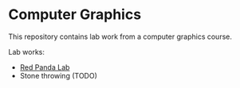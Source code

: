 # Computer Graphics

This repository contains lab work from a computer graphics course.

Lab works:

* [Red Panda Lab](red-pandas) 
* Stone throwing (TODO)